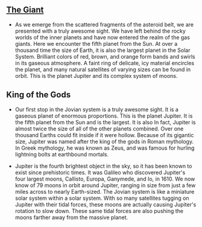 ## [The Giant](http://www.seasky.org/solar-system/jupiter-menu.html)
* As we emerge from the scattered fragments of the asteroid belt, we are presented with a truly awesome sight. We have left behind the rocky worlds of the inner planets and have now entered the realm of the gas giants. Here we encounter the fifth planet from the Sun. At over a thousand time the size of Earth, it is also the largest planet in the Solar System. Brilliant colors of red, brown, and orange form bands and swirls in its gaseous atmosphere. A faint ring of delicate, icy material encircles the planet, and many natural satellites of varying sizes can be found in orbit. This is the planet Jupiter and its complex system of moons.

## King of the Gods
* Our first stop in the Jovian system is a truly awesome sight. It is a gaseous planet of enormous proportions. This is the planet Jupiter. It is the fifth planet from the Sun and is the largest. It is also In fact, Jupiter is almost twice the size of all of the other planets combined. Over one thousand Earths could fit inside if it were hollow. Because of its gigantic size, Jupiter was named after the king of the gods in Roman mythology. In Greek mythology, he was known as Zeus, and was famous for hurling lightning bolts at earthbound mortals.

* Jupiter is the fourth brightest object in the sky, so it has been known to exist since prehistoric times. It was Galileo who discovered Jupiter's four largest moons, Callisto, Europa, Ganymede, and Io, in 1610. We now know of 79 moons in orbit around Jupiter, ranging in size from just a few miles across to nearly Earth-sized. The Jovian system is like a miniature solar system within a solar system. With so many satellites tugging on Jupiter with their tidal forces, these moons are actually causing Jupiter's rotation to slow down. These same tidal forces are also pushing the moons farther away from the massive planet.